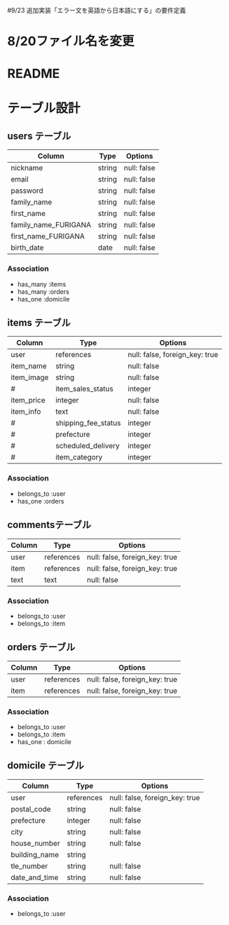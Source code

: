 #9/23 追加実装「エラー文を英語から日本語にする」の要件定義

# 8/20ファイル名を変更

# README
# テーブル設計

## users テーブル

| Column               | Type   | Options     |
| -------------------- | ------ | ----------- |
| nickname             | string | null: false |
| email                | string | null: false |
| password             | string | null: false |
| family_name          | string | null: false |
| first_name           | string | null: false |
| family_name_FURIGANA | string | null: false |
| first_name_FURIGANA  | string | null: false |
| birth_date           | date   | null: false |

### Association

- has_many :items
- has_many :orders
- has_one :domicile

## items テーブル

| Column               | Type       | Options     |
| -------------------- | ---------  | ----------- |
| user                 | references | null: false, foreign_key: true |
| item_name            | string     | null: false |
| item_image           | string     | null: false |
# | item_sales_status    | integer    | null: false |
| item_price           | integer    | null: false |
| item_info            | text       | null: false |
# | shipping_fee_status  | integer    | null: false |
# | prefecture           | integer    | null: false |
# | scheduled_delivery   | integer    | null: false |
# | item_category        | integer    | null: false |

### Association

- belongs_to :user
- has_one :orders

## commentsテーブル

| Column | Type       | Options     |
| ------ | ---------- | ----------- |
| user   | references | null: false, foreign_key: true |
| item   | references | null: false, foreign_key: true |
| text   | text       | null: false |

### Association

- belongs_to :user
- belongs_to :item

## orders テーブル

| Column | Type       | Options     |
| ------ | ---------- | ----------- |
| user   | references | null: false, foreign_key: true |
| item   | references | null: false, foreign_key: true |

### Association

- belongs_to :user
- belongs_to :item
- has_one : domicile

## domicile テーブル

| Column          | Type    | Options     |
| --------------- | ------- | ----------- |
| user             | references | null: false, foreign_key: true |
| postal_code     | string  | null: false |
| prefecture      | integer | null: false |
| city            | string  | null: false |
| house_number    | string  | null: false |
| building_name   | string  |
| tle_number      | string  | null: false |
| date_and_time   | string  | null: false |

### Association

- belongs_to :user
